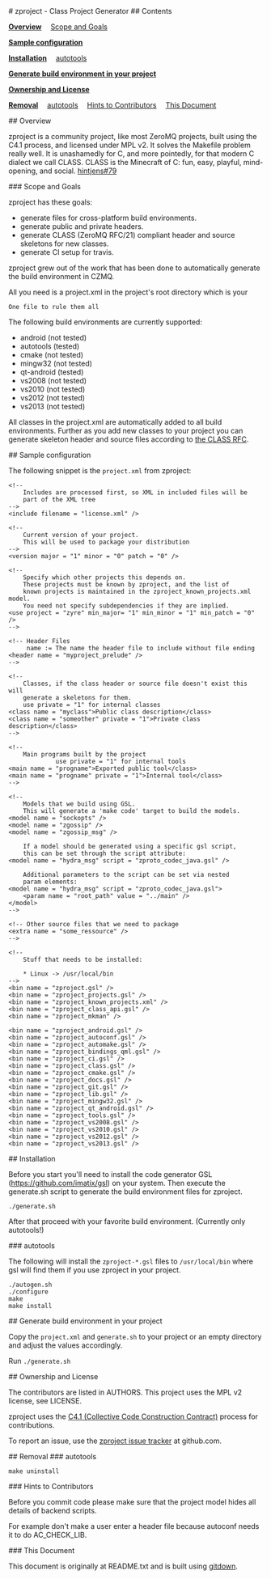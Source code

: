 
<A name="toc1-3" title="zproject - Class Project Generator" />
# zproject - Class Project Generator

<A name="toc2-6" title="Contents" />
## Contents


**<a href="#toc2-11">Overview</a>**
&emsp;<a href="#toc3-16">Scope and Goals</a>

**<a href="#toc2-46">Sample configuration</a>**

**<a href="#toc2-171">Installation</a>**
&emsp;<a href="#toc3-180">autotools</a>

**<a href="#toc2-190">Generate build environment in your project</a>**

**<a href="#toc2-197">Ownership and License</a>**

**<a href="#toc2-206">Removal</a>**
&emsp;<a href="#toc3-209">autotools</a>
&emsp;<a href="#toc3-214">Hints to Contributors</a>
&emsp;<a href="#toc3-221">This Document</a>

<A name="toc2-11" title="Overview" />
## Overview

zproject is a community project, like most ZeroMQ projects, built using the C4.1 process, and licensed under MPL v2. It solves the Makefile problem really well. It is unashamedly for C, and more pointedly, for that modern C dialect we call CLASS. CLASS is the Minecraft of C: fun, easy, playful, mind-opening, and social. [hintjens#79](http://hintjens.com/blog:79)

<A name="toc3-16" title="Scope and Goals" />
### Scope and Goals

zproject has these goals:

* generate files for cross-platform build environments.
* generate public and private headers. 
* generate CLASS (ZeroMQ RFC/21) compliant header and source skeletons for new classes.
* generate CI setup for travis.

zproject grew out of the work that has been done to automatically generate the build environment in CZMQ.

All you need is a project.xml in the project's root directory which is your 

    One file to rule them all

The following build environments are currently supported:
 
* android (not tested)
* autotools (tested)
* cmake (not tested)
* mingw32 (not tested)
* qt-android (tested)
* vs2008 (not tested)
* vs2010 (not tested)
* vs2012 (not tested)
* vs2013 (not tested)
 
All classes in the project.xml are automatically added to all build environments. Further as you add new classes to your project you can generate skeleton header and source files according to [the CLASS RFC](http://rfc.zeromq.org/spec:21).

<A name="toc2-46" title="Sample configuration" />
## Sample configuration

The following snippet is the `project.xml` from zproject:

<!-- 
    The project.xml generates build environments for:

        * android
        * autotool
        * cmake
        * mingw32
        * vs2008
        * vs2010
        * vs2012
        * vs2013

    Classes are automatically added to all build environments. Further as you
    add new classes to your project you can generate skeleton header and source 
    files according to http://rfc.zeromq.org/spec:21.

    name := The name of your project
    description := A short description for your project
    script := The gsl script to generate all the stuff !!! DO NOT CHANGE !!!
    email := The email address where to reach you project e.g. mailinglist.
-->
<project
    name = "myproject"
    description = "My Project that will change the world."
    script = "zproject.gsl"
    email = "mail@myproject.org"
    >

    <!--
        Includes are processed first, so XML in included files will be
        part of the XML tree
    -->
    <include filename = "license.xml" />

    <!-- 
        Current version of your project. 
        This will be used to package your distribution 
    -->
    <version major = "1" minor = "0" patch = "0" />

    <!--
        Specify which other projects this depends on.
        These projects must be known by zproject, and the list of
        known projects is maintained in the zproject_known_projects.xml model.
        You need not specify subdependencies if they are implied.
    <use project = "zyre" min_major= "1" min_minor = "1" min_patch = "0" />
    -->

    <!-- Header Files
         name := The name the header file to include without file ending
    <header name = "myproject_prelude" />
    -->

    <!-- 
        Classes, if the class header or source file doesn't exist this will
        generate a skeletons for them.
        use private = "1" for internal classes
    <class name = "myclass">Public class description</class>
    <class name = "someother" private = "1">Private class description</class>
    -->

    <!--
        Main programs built by the project
                 use private = "1" for internal tools
    <main name = "progname">Exported public tool</class>
    <main name = "progname" private = "1">Internal tool</class>
    -->

    <!-- 
        Models that we build using GSL. 
        This will generate a 'make code' target to build the models.
    <model name = "sockopts" />
    <model name = "zgossip" />
    <model name = "zgossip_msg" />

        If a model should be generated using a specific gsl script,
        this can be set through the script attribute:
    <model name = "hydra_msg" script = "zproto_codec_java.gsl" />

        Additional parameters to the script can be set via nested
        param elements:
    <model name = "hydra_msg" script = "zproto_codec_java.gsl">
        <param name = "root_path" value = "../main" />
    </model>
    -->

    <!-- Other source files that we need to package
    <extra name = "some_ressource" />
    -->

    <!-- 
        Stuff that needs to be installed:
        
        * Linux -> /usr/local/bin
    -->
    <bin name = "zproject.gsl" />
    <bin name = "zproject_projects.gsl" />
    <bin name = "zproject_known_projects.xml" />
    <bin name = "zproject_class_api.gsl" />
    <bin name = "zproject_mkman" />
    
    <bin name = "zproject_android.gsl" />
    <bin name = "zproject_autoconf.gsl" />
    <bin name = "zproject_automake.gsl" />
    <bin name = "zproject_bindings_qml.gsl" />
    <bin name = "zproject_ci.gsl" />
    <bin name = "zproject_class.gsl" />
    <bin name = "zproject_cmake.gsl" />
    <bin name = "zproject_docs.gsl" />
    <bin name = "zproject_git.gsl" />
    <bin name = "zproject_lib.gsl" />
    <bin name = "zproject_mingw32.gsl" />
    <bin name = "zproject_qt_android.gsl" />
    <bin name = "zproject_tools.gsl" />
    <bin name = "zproject_vs2008.gsl" />
    <bin name = "zproject_vs2010.gsl" />
    <bin name = "zproject_vs2012.gsl" />
    <bin name = "zproject_vs2013.gsl" />
</project>

<A name="toc2-171" title="Installation" />
## Installation

Before you start you'll need to install the code generator GSL (https://github.com/imatix/gsl) on your system. Then execute the generate.sh script to generate the build environment files for zproject.

    ./generate.sh

After that proceed with your favorite build environment. (Currently only autotools!)

<A name="toc3-180" title="autotools" />
### autotools

The following will install the `zproject-*.gsl` files to `/usr/local/bin` where gsl will find them if you use zproject in your project.

    ./autogen.sh
    ./configure
    make
    make install

<A name="toc2-190" title="Generate build environment in your project" />
## Generate build environment in your project

Copy the `project.xml` and `generate.sh` to your project or an empty directory and adjust the values accordingly.

Run `./generate.sh`

<A name="toc2-197" title="Ownership and License" />
## Ownership and License

The contributors are listed in AUTHORS. This project uses the MPL v2 license, see LICENSE.

zproject uses the [C4.1 (Collective Code Construction Contract)](http://rfc.zeromq.org/spec:22) process for contributions.

To report an issue, use the [zproject issue tracker](https://github.com/zeromq/zproject/issues) at github.com.

<A name="toc2-206" title="Removal" />
## Removal

<A name="toc3-209" title="autotools" />
### autotools

    make uninstall

<A name="toc3-214" title="Hints to Contributors" />
### Hints to Contributors

Before you commit code please make sure that the project model hides all details of backend scripts.

For example don't make a user enter a header file because autoconf needs it to do AC_CHECK_LIB.

<A name="toc3-221" title="This Document" />
### This Document

This document is originally at README.txt and is built using [gitdown](http://github.com/imatix/gitdown).
